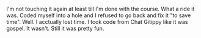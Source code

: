 I'm not touching it again at least till I'm done with the course.
What a ride it was. Coded myself into a hole and I refused
to go back and fix it "to save time". Well. I acctually lost time.
I took code from Chat Gitippy like it was gospel. It wasn't.
Still it was pretty fun.
